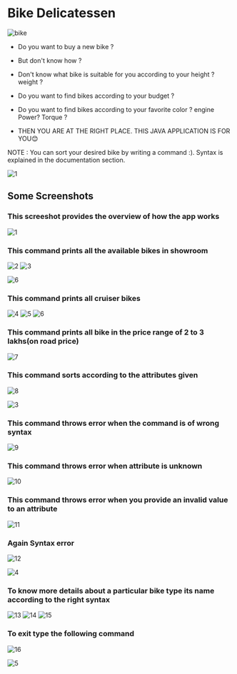 # Bike Delicatessen

![bike](https://user-images.githubusercontent.com/64036703/126870589-013f76f0-782c-4e6e-962a-0fdde0265909.jpg)


* Do you want to buy a new bike ? 


* But don't know how ?


* Don't know what bike is suitable for you according to your height ? weight ?


* Do you want to find bikes according to your budget ? 


* Do you want to find bikes according to your favorite color ? engine Power? Torque ? 


* THEN YOU ARE AT THE RIGHT PLACE. THIS JAVA APPLICATION IS FOR YOU😊

NOTE : You can sort your desired bike by writing a command :). Syntax is explained in the documentation section.

![1](https://user-images.githubusercontent.com/64036703/126871019-8d88b527-e207-4873-8aa2-0fbee81dae9f.jpg)

## Some Screenshots

### This screeshot provides the overview of how the app works
![1](https://user-images.githubusercontent.com/64036703/126551657-6c794cad-f49f-4963-9b42-abbc1cc45a3f.png)

### This command prints all the available bikes in showroom
![2](https://user-images.githubusercontent.com/64036703/126551662-ce4c5189-8c3e-4d2c-80dd-b4a5d40e9f9f.png)
![3](https://user-images.githubusercontent.com/64036703/126551665-808f8cc1-40be-4efc-9536-cf17bb5f6e2c.png)

![6](https://user-images.githubusercontent.com/64036703/126871098-fe13fb57-0b6d-457b-8b35-6853a4f31be6.jpg)

### This command prints all cruiser bikes
![4](https://user-images.githubusercontent.com/64036703/126551666-f759eec7-16da-4968-b1b3-0dd4ebf0c150.png)
![5](https://user-images.githubusercontent.com/64036703/126551667-d8f999e2-ae40-492c-9e15-ce64d3f3ae4c.png)
![6](https://user-images.githubusercontent.com/64036703/126551668-8b4a8158-ce74-477e-98ba-41edae909bfc.png)

### This command prints all bike in the price range of 2 to 3 lakhs(on road price)
![7](https://user-images.githubusercontent.com/64036703/126551672-2ee6a9af-d0f4-4f3e-b4bb-b5ef7a1e8019.png)

### This command sorts according to the attributes given
![8](https://user-images.githubusercontent.com/64036703/126551674-0bbc6b27-7867-4084-bb9f-db80b5b1ebb2.png)

![3](https://user-images.githubusercontent.com/64036703/126871005-b2c0727a-5434-4ba8-91f7-c0ffe74e3388.jpg)

### This command throws error when the command is of wrong syntax
![9](https://user-images.githubusercontent.com/64036703/126551677-cf66d908-a6cc-41aa-ae1c-914ba2e4e976.png)

### This command throws error when attribute is unknown
![10](https://user-images.githubusercontent.com/64036703/126551678-d1cda707-7066-4cec-8843-375a9403dd8b.png)

### This command throws error when you provide an invalid value to an attribute
![11](https://user-images.githubusercontent.com/64036703/126551681-3a0e92c5-5ca5-4591-8367-d76f3c62a2d1.png)

### Again Syntax error
![12](https://user-images.githubusercontent.com/64036703/126551683-86c7893b-745a-44fd-9af0-68bb6e65ed9b.png)

![4](https://user-images.githubusercontent.com/64036703/126870982-03f94104-dd46-4e4d-b801-20ac609198d1.jpg)

### To know more details about a particular bike type its name according to the right syntax
![13](https://user-images.githubusercontent.com/64036703/126551684-18364997-76a5-46fa-8bec-8aa593eb1098.png)
![14](https://user-images.githubusercontent.com/64036703/126551687-fdf87f59-3828-4d11-81f0-5dbaf887ef1d.png)
![15](https://user-images.githubusercontent.com/64036703/126551689-f7ef7941-24c6-45e6-a7a9-7e8c056cce92.png)

### To exit type the following command
![16](https://user-images.githubusercontent.com/64036703/126551691-1f9010cd-7363-4986-93c4-1fa5ba89549c.png)

![5](https://user-images.githubusercontent.com/64036703/126870970-8c449447-36b0-4d2f-a489-ce7060f65ea9.jpg)


